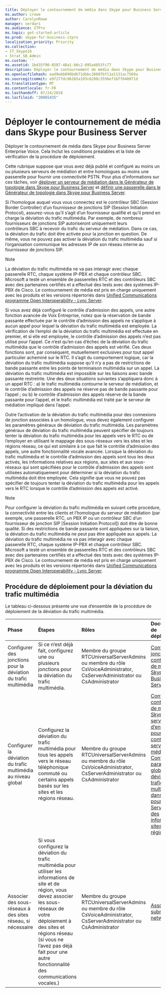 ```yaml
---
title: Déployer le contournement de média dans Skype pour Business Server
ms.author: crowe
author: CarolynRowe
manager: serdars
ms.audience: ITPro
ms.topic: get-started-article
ms.prod: skype-for-business-itpro
localization_priority: Priority
ms.collection:
- IT_Skype16
- Strat_SB_Admin
ms.custom: ''
ms.assetid: 1bd35f90-8587-48a1-b0c2-095a4053fc77
description: Déployer le contournement de média dans Skype pour Business Server Enterprise Voice. Cela Inclut les conditions préalables et la liste de vérification de la procédure de déploiement.
ms.openlocfilehash: ead9ebb099bd671dbbc28607bf11e1131ac7569a
ms.sourcegitcommit: e9f277dc96265a193c6298c3556ef16ff640071d
ms.translationtype: MT
ms.contentlocale: fr-FR
ms.lasthandoff: 07/24/2018
ms.locfileid: "20965435"
---
```

# <a name="deploy-media-bypass-in-skype-for-business-server"></a>Déployer le contournement de média dans Skype pour Business Server
 
Déployer le contournement de média dans Skype pour Business Server Enterprise Voice. Cela Inclut les conditions préalables et la liste de vérification de la procédure de déploiement.
  
Cette rubrique suppose que vous avez déjà publié et configuré au moins un ou plusieurs serveurs de médiation et entre homologues au moins une passerelle pour fournir une connectivité PSTN. Pour plus d’informations sur ces tâches, voir [déployer un serveur de médiation dans le Générateur de topologie dans Skype pour Business Server](deploy-a-mediation-server.md) et [définir une passerelle dans le Générateur de topologie dans Skype pour Business Server](define-a-gateway.md).
  
 Si l’homologue auquel vous vous connectez est le contrôleur SBC (Session Border Controller) d’un fournisseur de jonctions SIP (Session Initiation Protocol), assurez-vous qu’il s’agit d’un fournisseur qualifié et qu’il prend en charge la déviation du trafic multimédia. Par exemple, de nombreux fournisseurs de jonctions SIP autoriseront uniquement leurs contrôleurs SBC à recevoir du trafic du serveur de médiation. Dans ce cas, la déviation du trafic doit être activée pour la jonction en question. De même, vous ne pouvez pas activer la déviation du trafic multimédia sauf si l’organisation communique les adresses IP de son réseau interne au fournisseur de jonctions SIP.
  
> [!NOTE]
> La déviation du trafic multimédia ne va pas interagir avec chaque passerelle RTC, chaque système IP-PBX et chaque contrôleur SBC. Microsoft a testé un ensemble de passerelles RTC et des contrôleurs SBC avec des partenaires certifiés et a effectué des tests avec des systèmes IP-PBX de Cisco. Le contournement de média est pris en charge uniquement avec les produits et les versions répertoriés dans [Unified Communications programme Open Interoperability - Lync Server](https://go.microsoft.com/fwlink/p/?linkId=214406). 
  
Si vous avez déjà configuré le contrôle d’admission des appels, une autre fonction avancée de Voix Entreprise, notez que la réservation de bande passante effectuée par le contrôle d’admission des appels ne s’applique à aucun appel pour lequel la déviation du trafic multimédia est employée. La vérification de l’emploi de la déviation du trafic multimédia est effectuée en premier, et si elle est employée, le contrôle d’admission des appels n’est pas utilisé pour l’appel. Ce n’est qu’en cas d’échec de la déviation du trafic multimédia que le contrôle d’admission des appels est vérifié. Ces deux fonctions sont, par conséquent, mutuellement exclusives pour tout appel particulier acheminé sur le RTC. Il s’agit du comportement logique, car la déviation du trafic multimédia suppose qu’il n’y a pas de restrictions de bande passante entre les points de terminaison multimédia sur un appel. La déviation du trafic multimédia est impossible sur les liaisons avec bande passante restreinte. Une des deux situations suivantes s’appliquera donc à un appel RTC : a) le trafic multimédia contourne le serveur de médiation, et le contrôle d’admission des appels ne réserve pas de bande passante pour l’appel ; ou b) le contrôle d’admission des appels réserve de la bande passante pour l’appel, et le trafic multimédia est traité par le serveur de médiation impliqué dans l’appel.
  
Outre l’activation de la déviation du trafic multimédia pour des connexions de jonction associées à un homologue, vous devez également configurer les paramètres généraux de déviation du trafic multimédia. Les paramètres généraux de déviation du trafic multimédia peuvent spécifier de toujours tenter la déviation du trafic multimédia pour les appels vers le RTC ou de l’employer en utilisant le mappage des sous-réseaux vers les sites et les régions réseau, ce qui est similaire à ce que fait le contrôle d’admission des appels, une autre fonctionnalité vocale avancée. Lorsque la déviation du trafic multimédia et le contrôle d’admission des appels sont tous les deux activés, les informations relatives aux régions, aux sites et aux sous-réseaux qui sont spécifiées pour le contrôle d’admission des appels sont utilisées automatiquement pour déterminer si la déviation du trafic multimédia doit être employée. Cela signifie que vous ne pouvez pas spécifier de toujours tenter la déviation du trafic multimédia pour les appels vers le RTC lorsque le contrôle d’admission des appels est activé.
  
> [!NOTE]
> Pour configurer la déviation du trafic multimédia en suivant cette procédure, la connectivité entre les clients et l’homologue du serveur de médiation (par exemple, une passerelle RTC, un PBX IP ou un contrôleur SBC d’un fournisseur de jonction SIP [Session Initiation Protocol]) doit être de bonne qualité. Si des restrictions de bande passante sont appliquées sur la liaison, la déviation du trafic multimédia ne peut pas être appliquée aux appels. La déviation du trafic multimédia ne va pas interagir avec chaque passerelle RTC, chaque système IP-PBX et chaque contrôleur SBC. Microsoft a testé un ensemble de passerelles RTC et des contrôleurs SBC avec des partenaires certifiés et a effectué des tests avec des systèmes IP-PBX de Cisco. Le contournement de média est pris en charge uniquement avec les produits et les versions répertoriés dans [Unified Communications programme Open Interoperability - Lync Server](https://go.microsoft.com/fwlink/p/?linkId=214406). 
  
## <a name="deployment-process-for-media-bypass"></a>Procédure de déploiement pour la déviation du trafic multimédia

Le tableau ci-dessous présente une vue d’ensemble de la procédure de déploiement de la déviation du trafic multimédia. 
  
|**Phase**|**Étapes**|**Rôles**|**Documentation de déploiement**|
|:-----|:-----|:-----|:-----|
|Configurer des jonctions pour la déviation du trafic multimédia  <br/> |Si ce n’est déjà fait, configurez une ou plusieurs jonctions pour la déviation du trafic multimédia.  <br/> | Membre du groupe RTCUniversalServerAdmins ou membre du rôle CsVoiceAdministrator, CsServerAdministrator ou CsAdministrator <br/> |[Configurer une jonction avec contournement de média dans Skype pour Business Server](configure-trunk-with-media-bypass.md) <br/> |
|Configurer la déviation du trafic multimédia au niveau global  <br/> |Configurez la déviation du trafic multimédia pour tous les appels vers le réseau téléphonique commuté ou certains appels basés sur les sites et les régions réseau.  <br/> | Membre du groupe RTCUniversalServerAdmins ou membre du rôle CsVoiceAdministrator, CsServerAdministrator ou CsAdministrator <br/> |[Configurer le contournement de média dans Skype pour le serveur d’entreprise pour toujours contourner le serveur de médiation](bypass-the-mediation-server.md) <br/> [Configurer les paramètres globaux de déviation du trafic multimédia dans Skype pour Business Server utilise des informations de sites et aux régions](use-site-and-region-information.md) <br/> |
|Associer des sous-réseaux à des sites réseau, si nécessaire  <br/> |Si vous configurez la déviation du trafic multimédia pour utiliser les informations de site et de région, vous devez associer les sous-réseaux de votre déploiement à des sites et régions réseau (si vous ne l’avez pas déjà fait pour une autre fonctionnalité des communications vocales.)  <br/> | Membre du groupe RTCUniversalServerAdmins ou membre du rôle CsVoiceAdministrator, CsServerAdministrator ou CsAdministrator <br/> |[Associate a subnet with a network site](deploy-network.md#BKMK_AssociateSubnets) <br/> |
   

